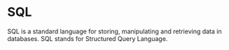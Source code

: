 # SQL

SQL is a standard language for storing, manipulating and retrieving data in databases. SQL stands for Structured Query Language.